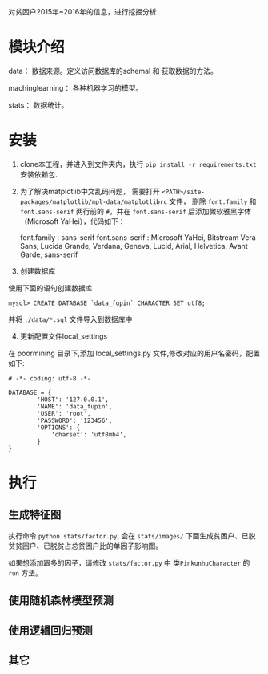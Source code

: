 对贫困户2015年~2016年的信息，进行挖掘分析

# 模块介绍

data： 数据来源。定义访问数据库的schemal 和 获取数据的方法。

machinglearning： 各种机器学习的模型。 

stats： 数据统计。

# 安装

1) clone本工程，并进入到文件夹内，执行 `pip install -r requirements.txt` 安装依赖包.

2) 为了解决matplotlib中文乱码问题， 需要打开 `<PATH>/site-packages/matplotlib/mpl-data/matplotlibrc` 文件，
删除 `font.family` 和 `font.sans-serif` 两行前的 `#`，并在 `font.sans-serif` 后添加微软雅黑字体（Microsoft YaHei），代码如下：

    font.family         : sans-serif
    font.sans-serif     : Microsoft YaHei, Bitstream Vera Sans, Lucida Grande, Verdana, Geneva, Lucid, Arial, Helvetica, Avant Garde, sans-serif

3) 创建数据库

使用下面的语句创建数据库

    mysql> CREATE DATABASE `data_fupin` CHARACTER SET utf8;

并将 `./data/*.sql` 文件导入到数据库中

4) 更新配置文件local_settings

在 poormining 目录下,添加 local_settings.py 文件,修改对应的用户名密码，配置如下:

    # -*- coding: utf-8 -*-
    
    DATABASE = {
            'HOST': '127.0.0.1',
            'NAME': 'data_fupin',
            'USER': 'root',
            'PASSWORD': '123456',
            'OPTIONS': {
                'charset': 'utf8mb4',
            }
    }

# 执行

## 生成特征图

执行命令 `python stats/factor.py`, 会在 `stats/images/` 下面生成贫困户、已脱贫贫困户、已脱贫占总贫困户比的单因子影响图。

如果想添加跟多的因子，请修改 `stats/factor.py` 中 类`PinkunhuCharacter` 的 `run` 方法。

## 使用随机森林模型预测

## 使用逻辑回归预测

## 其它







